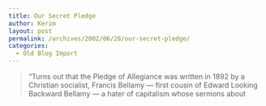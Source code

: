 ```yaml
---
title: Our Secret Pledge
author: Kerim
layout: post
permalink: /archives/2002/06/28/our-secret-pledge/
categories:
  - Old Blog Import
---
```


>   &#8220;Turns out that the Pledge of Allegiance was written in 1892 by a Christian socialist, Francis Bellamy &#8212; first cousin of Edward Looking Backward Bellamy &#8212; a hater of capitalism whose sermons about  
>   

>   
>  